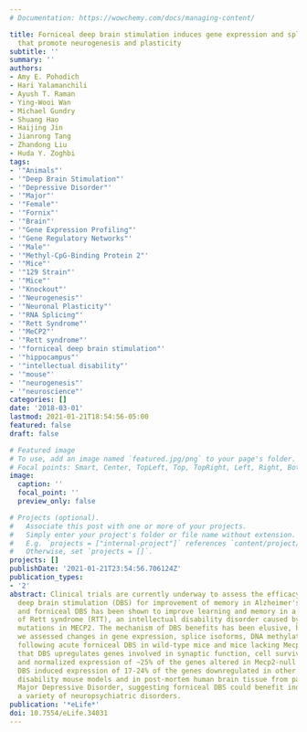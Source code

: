```yaml
---
# Documentation: https://wowchemy.com/docs/managing-content/

title: Forniceal deep brain stimulation induces gene expression and splicing changes
  that promote neurogenesis and plasticity
subtitle: ''
summary: ''
authors:
- Amy E. Pohodich
- Hari Yalamanchili
- Ayush T. Raman
- Ying-Wooi Wan
- Michael Gundry
- Shuang Hao
- Haijing Jin
- Jianrong Tang
- Zhandong Liu
- Huda Y. Zoghbi
tags:
- '"Animals"'
- '"Deep Brain Stimulation"'
- '"Depressive Disorder"'
- '"Major"'
- '"Female"'
- '"Fornix"'
- '"Brain"'
- '"Gene Expression Profiling"'
- '"Gene Regulatory Networks"'
- '"Male"'
- '"Methyl-CpG-Binding Protein 2"'
- '"Mice"'
- '"129 Strain"'
- '"Mice"'
- '"Knockout"'
- '"Neurogenesis"'
- '"Neuronal Plasticity"'
- '"RNA Splicing"'
- '"Rett Syndrome"'
- '"MeCP2"'
- '"Rett syndrome"'
- '"forniceal deep brain stimulation"'
- '"hippocampus"'
- '"intellectual disability"'
- '"mouse"'
- '"neurogenesis"'
- '"neuroscience"'
categories: []
date: '2018-03-01'
lastmod: 2021-01-21T18:54:56-05:00
featured: false
draft: false

# Featured image
# To use, add an image named `featured.jpg/png` to your page's folder.
# Focal points: Smart, Center, TopLeft, Top, TopRight, Left, Right, BottomLeft, Bottom, BottomRight.
image:
  caption: ''
  focal_point: ''
  preview_only: false

# Projects (optional).
#   Associate this post with one or more of your projects.
#   Simply enter your project's folder or file name without extension.
#   E.g. `projects = ["internal-project"]` references `content/project/deep-learning/index.md`.
#   Otherwise, set `projects = []`.
projects: []
publishDate: '2021-01-21T23:54:56.706124Z'
publication_types:
- '2'
abstract: Clinical trials are currently underway to assess the efficacy of forniceal
  deep brain stimulation (DBS) for improvement of memory in Alzheimer's patients,
  and forniceal DBS has been shown to improve learning and memory in a mouse model
  of Rett syndrome (RTT), an intellectual disability disorder caused by loss-of-function
  mutations in MECP2. The mechanism of DBS benefits has been elusive, however, so
  we assessed changes in gene expression, splice isoforms, DNA methylation, and proteome
  following acute forniceal DBS in wild-type mice and mice lacking Mecp2. We found
  that DBS upregulates genes involved in synaptic function, cell survival, and neurogenesis
  and normalized expression of ~25% of the genes altered in Mecp2-null mice. Moreover,
  DBS induced expression of 17-24% of the genes downregulated in other intellectual
  disability mouse models and in post-mortem human brain tissue from patients with
  Major Depressive Disorder, suggesting forniceal DBS could benefit individuals with
  a variety of neuropsychiatric disorders.
publication: '*eLife*'
doi: 10.7554/eLife.34031
---
```

